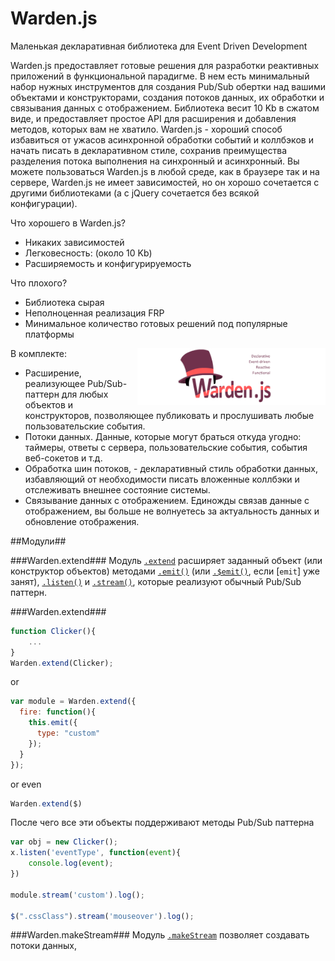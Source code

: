 Warden.js
=========

Маленькая декларативная библиотека для Event Driven Development

Warden.js предоставляет готовые решения для разработки реактивных приложений в функциональной парадигме. В нем есть минимальный набор нужных инструментов для создания Pub/Sub обертки над вашими объектами и конструкторами, создания потоков данных, их обработки и связывания данных с отображением. Библиотека весит 10 Kb в сжатом виде, и предоставляет простое API для расширения и добавления методов, которых вам не хватило. Warden.js - хороший способ избавиться от ужасов асинхронной обработки событий и коллбэков и начать писать в декларативном стиле, сохранив преимущества разделения потока выполнения на синхронный и асинхронный. Вы можете пользоваться Warden.js в любой среде, как в браузере так и на сервере, Warden.js не имеет зависимостей, но он хорошо сочетается с другими библиотеками (а с jQuery сочетается без всякой конфигурации).

Что хорошего в Warden.js?
 - Никаких зависимостей
 - Легковесность: (около 10 Kb)
 - Расширяемость и конфигурируемость

Что плохого?
 - Библиотека сырая
 - Неполноценная реализация FRP
 - Минимальное количество готовых решений под популярные платформы

<img src="../src/warden.png" align="right" width="301px" style='z-index: 32323; position: relative;'/>

В комплекте:
 - Расширение, реализующее Pub/Sub-паттерн для любых объектов и конструкторов, позволяющее публиковать и прослушивать любые пользовательские события.
 - Потоки данных. Данные, которые могут браться откуда угодно: таймеры, ответы с сервера, пользовательские события, события веб-сокетов и т.д.
 - Обработка шин потоков, - декларативный стиль обработки данных, избавляющий от необходимости писать вложенные коллбэки и отслеживать внешнее состояние системы.
 - Связывание данных с отображением. Единожды связав данные с отображением, вы больше не волнуетесь за актуальность данных и обновление отображения.

##Модули##

###Warden.extend###
Модуль [`.extend`](#) расширяет заданный объект (или конструктор объектов) методами [`.emit()`](#) (или [`.$emit()`](#), если [`emit`] уже занят), [`.listen()`](#) и [`.stream()`](#), которые реализуют обычный Pub/Sub паттерн. 

###Warden.extend###
```js
function Clicker(){
	...
}
Warden.extend(Clicker);
```
or
```js
var module = Warden.extend({
  fire: function(){
    this.emit({
      type: "custom"
    });
  }
});
```
or even
```js
Warden.extend($)
```
После чего все эти объекты поддерживают методы Pub/Sub паттерна

```js
var obj = new Clicker();
x.listen('eventType', function(event){
	console.log(event);
})

module.stream('custom').log();

$(".cssClass").stream('mouseover').log();
```

###Warden.makeStream###
Модуль [`.makeStream`](#) позволяет создавать потоки данных,